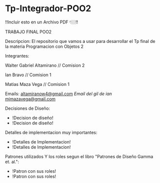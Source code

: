 # Tp-Integrador-POO2
!!Incluir esto en un Archivo PDF 👇🏼!!

TRABAJO FINAL POO2

Descripcion:
El repositorio que vamos a usar para desarrollar el Tp final de la materia Programacion con Objetos 2

Integrantes:

Walter Gabriel Altamirano // Comision 2

Ian Bravo //  Comision 1

Matias Maza Vega // Comision 1

Emails:
altamiranow4@gmail.com
*Email del gil de ian*
mjmazavega@gmail.com

Decisiones de Diseño:
 * !Decision de diseño!
 * !Decision de diseño!
  
Detalles de implementacion muy importantes:
 * !Detalles de Implementacion!
 * !Detalles de Implementacion!

Patrones utilizados Y los roles segun el libro "Patrones de Diseño Gamma et. al.":
 * !Patron con sus roles!
 * !Patron con sus roles!

